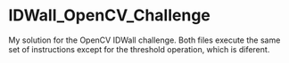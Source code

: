 # IDWall_OpenCV_Challenge
My solution for the OpenCV IDWall challenge.
Both files execute the same set of instructions except for the threshold operation, which is diferent. 
